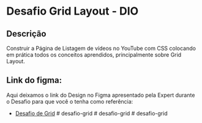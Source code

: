 # Desafio Grid Layout - DIO

## Descrição

Construir a Página de Listagem de vídeos no YouTube com CSS colocando em prática todos os conceitos aprendidos, principalmente sobre Grid Layout.

## Link do figma:

Aqui deixamos o link do Design no Figma apresentado pela Expert durante o Desafio para que você o tenha como referência:

- [Desafio de Grid](https://www.figma.com/file/KknwioExyqKD3D2eSVFrcW/Desafio-Grid---DIO?node-id=0-1)
#   d e s a f i o - g r i d  
 #   d e s a f i o - g r i d  
 #   d e s a f i o - g r i d  
 